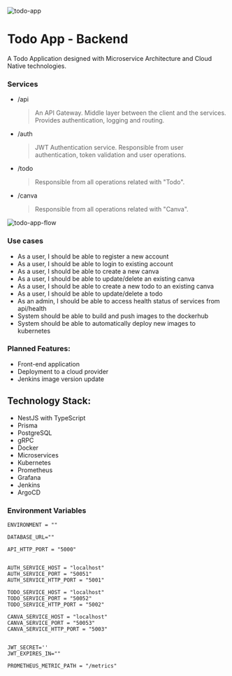 ![todo-app](https://gcdnb.pbrd.co/images/LTGGkUpwsai5.png?o=1)

# Todo App - Backend

A Todo Application designed with Microservice Architecture and Cloud Native technologies.

### Services

- /api

  > An API Gateway. Middle layer between the client and the services. Provides authentication, logging and routing.

- /auth

  > JWT Authentication service. Responsible from user authentication, token validation and user operations.

- /todo

  > Responsible from all operations related with "Todo".

- /canva
  > Responsible from all operations related with "Canva".

![todo-app-flow](https://gcdnb.pbrd.co/images/y6E1MJnzcNYj.png?o=1)

### Use cases

- As a user, I should be able to register a new account
- As a user, I should be able to login to existing account
- As a user, I should be able to create a new canva
- As a user, I should be able to update/delete an existing canva
- As a user, I should be able to create a new todo to an existing canva
- As a user, I should be able to update/delete a todo
- As an admin, I should be able to access health status of services from api/health
- System should be able to build and push images to the dockerhub
- System should be able to automatically deploy new images to kubernetes

### Planned Features:

- Front-end application
- Deployment to a cloud provider
- Jenkins image version update

## Technology Stack:

- NestJS with TypeScript
- Prisma
- PostgreSQL
- gRPC
- Docker
- Microservices
- Kubernetes
- Prometheus
- Grafana
- Jenkins
- ArgoCD

### Environment Variables

```
ENVIRONMENT = ""

DATABASE_URL=""

API_HTTP_PORT = "5000"


AUTH_SERVICE_HOST = "localhost"
AUTH_SERVICE_PORT = "50051"
AUTH_SERVICE_HTTP_PORT = "5001"

TODO_SERVICE_HOST = "localhost"
TODO_SERVICE_PORT = "50052"
TODO_SERVICE_HTTP_PORT = "5002"

CANVA_SERVICE_HOST = "localhost"
CANVA_SERVICE_PORT = "50053"
CANVA_SERVICE_HTTP_PORT = "5003"


JWT_SECRET=''
JWT_EXPIRES_IN=""

PROMETHEUS_METRIC_PATH = "/metrics"
```
